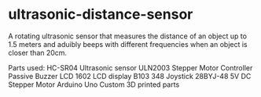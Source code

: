 # ultrasonic-distance-sensor
A rotating ultrasonic sensor that measures the distance of an object up to 1.5 meters and aduibly beeps with different frequencies when an object is closer than 20cm.

Parts used:
HC-SR04 Ultrasonic sensor
ULN2003 Stepper Motor Controller
Passive Buzzer
LCD 1602 LCD display
B103 348 Joystick
28BYJ-48 5V DC Stepper Motor
Arduino Uno
Custom 3D printed parts
